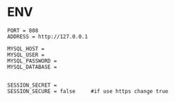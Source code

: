 <h1><strong>ENV</strong></h1>

```
PORT = 808
ADDRESS = http://127.0.0.1

MYSQL_HOST = 
MYSQL_USER = 
MYSQL_PASSWORD = 
MYSQL_DATABASE = 


SESSION_SECRET = 
SESSION_SECURE = false     #if use https change true
```
